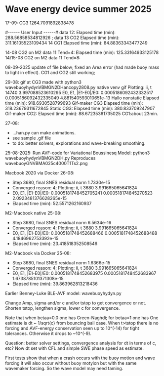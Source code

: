 # Wave energy device summer 2025
17-09: CG3  1264.7091892838478

#------ User Input ------# data 12: Elapsed time (min): 288.56858534812926 ; data 13 CG2 Elapsed time (min): 311.16105523109434 14 CG1 Elapsed time (min): 84.88363343477249

14-08 CG2 on M2 data 11 Tend=4: Elapsed time (min): 125.33164933125178
14/15-08 CG2 on M2 data 11 Tend=8:


08-09-2025 update of file below; fixed an Area error (had made buoy mass to light in effect). CG1 and CG2 still working; 

29-08: gif at CG3 made with python3 wavebuoyhydynVBMGN2DHancopy2808.py native venv
gif Plotting: ii, t 14740 3.997088523610295
E0, E1, |E1-E0|/E0: 0.0005186092432332517 0.0005186092432335049 4.881540593010651e-13
Hallo nonstatic
Elapsed time (min): 918.6930528799693
Gif-maker CG3 Elapsed time (min): 318.23679311672845
Static CG3: Elapsed time (min): 380.833709247907
Gif-maker CG2: Elapsed time (min): 88.67235361735025
CG1:about 23min.


27-08:
- ...han.py can make animations.
- see sample .gif file
- to do: better solvers, explorations and wave-breaking smoothing.

25-08-2025: Run AVF-code for Variational Boussinesq Model:
python3 wavebuoyhydynVBMGN2DH.py
Reproduces wavebuoyGNVBMA025c4000T1Ts2.png

Macbook 2020 via Docker 26-08:
- Step 3680, final SNES residual norm 1.7330e-15
- Converged reason: 4; Plotting: ii, t 3680 3.991665065641824
- E0, E1, |E1-E0|/E0: 0.0005181748452705241 0.000518174845270523 2.0923481376628265e-15
- Elapsed time (min): 52.5571262160937

M2-Macbook native 25-08:
- Step 3680, final SNES residual norm 6.5634e-16
- Converged reason: 4; Plotting: ii, t 3680 3.991665065641824
- E0, E1, |E1-E0|/E0: 0.0005181748452688466 0.0005181748452688488 4.1846962753392e-15
- Elapsed time (min): 23.418518352508546

M2-Macbook via Docker 25-08:
- Step 3680, final SNES residual norm 1.6366e-15
- Converged reason: 4; Plotting: ii, t 3680 3.991665065641824
- E0, E1, |E1-E0|/E0: 0.0005181748452683975 0.0005181748452683967 1.6738785101371308e-15
- Elapsed time (min): 39.863962813218436

Earlier Benney-Luke BLE-AVF model: wavebuoyhydyn.py

Change Amp, sigma and/or c and/or tstop to get convergence or not.
Shorten tstop, lengthen sigma, lower c for convergence.

Note that when betaa=0.0 one has Green-Naghdi; for betaa=1 one has 
One estimate is dt ~ 1/sqrt{c} from bouncing ball case.
When t>tstop there is no forcing and AVF-energy conservation seen up to 10^(-14) for tight tolerances.
Otherwise it drops to ~10^(-9).

Question: better solver settings, convergence analysis for dt in terms of c, etc?
Now dt set with CFL and simple SWE phase speed as estimate.

First tests show that when a crash occurs with the buoy motion and wave forcing it will also occur without buoy motyion but with the same wavemaker forcing. So the wave model may need taming.
